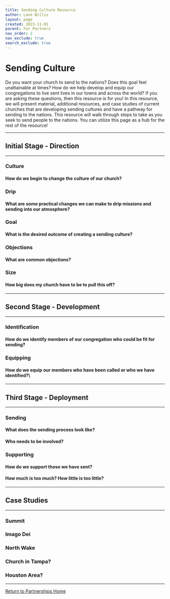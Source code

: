 ```yaml
---
title: Sending Culture Resource
author: Lane Willis
layout: page
created: 2023-11-01
parent: For Partners
nav_order: 2
nav_exclude: true
search_exclude: true
---
```


# Sending Culture

Do you want your church to send to the nations? Does this goal feel unattainable at times? How do we help develop and equip our congregations to live sent lives in our towns and across the world? If you are asking these questions, then this resource is for you! In this resource, we will present material, additional resources, and case studies of current churches that are developing sending cultures and have a pathway for sending to the nations. This resource will walk through steps to take as you seek to send people to the nations. You can utilize this page as a hub for the rest of the resource!

---

## Initial Stage - Direction

---

### Culture

#### How do we begin to change the culture of our church?

### Drip

#### What are some practical changes we can make to drip missions and sending into our atmosphere?

### Goal 

#### What is the desired outcome of creating a sending culture?

### Objections

#### What are common objections?

### Size

#### How big does my church have to be to pull this off?

---

## Second Stage - Development

---

### Identification

#### How do we identify members of our congregation who could be fit for sending?

### Equipping

#### How do we equip our members who have been called or who we have identified?\

---

## Third Stage - Deployment

---

### Sending

#### What does the sending process look like?

#### Who needs to be involved?

### Supporting

#### How do we support those we have sent?

#### How much is too much? How little is too little?

---

## Case Studies

---

### Summit

### Imago Dei

### North Wake

### Church in Tampa?

### Houston Area?

---

[Return to Partnerships Home](/for-partners/partnerships-home.html)